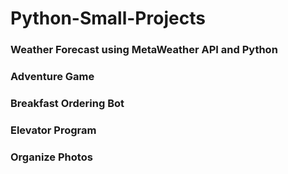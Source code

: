 # Python-Small-Projects 

### Weather Forecast using MetaWeather API and Python 

### Adventure Game 

### Breakfast Ordering Bot 

###  Elevator Program

### Organize Photos
